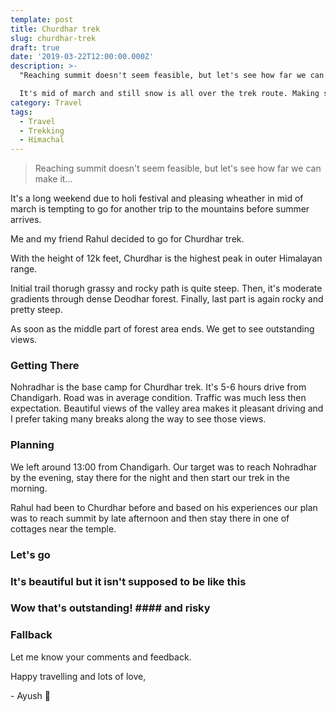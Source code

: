```yaml
---
template: post
title: Churdhar trek
slug: churdhar-trek
draft: true
date: '2019-03-22T12:00:00.000Z'
description: >-
  "Reaching summit doesn't seem feasible, but let's see how far we can make it".

  It's mid of march and still snow is all over the trek route. Making summit climb difficult specially without professional gears and logistics. Anyway, let's see what are the challenges...
category: Travel
tags:
  - Travel
  - Trekking
  - Himachal
---
```

>Reaching summit doesn't seem feasible, but let's see how far we can make it...

It's a long weekend due to holi festival and pleasing wheather in mid of march is tempting to go for another trip to the mountains before summer arrives.

Me and my friend Rahul decided to go for Churdhar trek.

With the height of 12k feet, Churdhar is the highest peak in outer Himalayan range.

Initial trail thorugh grassy and rocky path is quite steep. Then, it's moderate gradients through dense Deodhar forest. Finally, last part is again rocky and pretty steep.

As soon as the middle part of forest area ends. We get to see outstanding views.

### Getting There
Nohradhar is the base camp for Churdhar trek. It's 5-6 hours drive from Chandigarh.
Road was in average condition. Traffic was much less then expectation. Beautiful views of the valley area makes it pleasant driving and I prefer taking many breaks along the way to see those views.

### Planning
We left around 13:00 from Chandigarh. Our target was to reach Nohradhar by the evening, stay there for the night and then start our trek in the morning.

Rahul had been to Churdhar before and based on his experiences our plan was to reach summit by late afternoon and then stay there in one of cottages near the temple.

### Let's go



### It's beautiful but it isn't supposed to be like this



### Wow that's outstanding! #### and risky



### Fallback



Let me know your comments and feedback.

Happy travelling and lots of love,

\- Ayush 🙂
